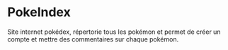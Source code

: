 # PokeIndex
Site internet pokédex, répertorie tous les pokémon et permet de créer un compte et mettre des commentaires sur chaque pokémon.
